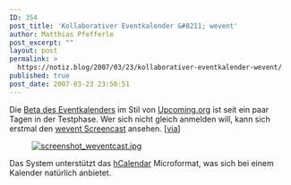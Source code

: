 ```yaml
---
ID: 354
post_title: 'Kollaborativer Eventkalender &#8211; wevent'
author: Matthias Pfefferle
post_excerpt: ""
layout: post
permalink: >
  https://notiz.blog/2007/03/23/kollaborativer-eventkalender-wevent/
published: true
post_date: 2007-03-23 23:56:51
---
```

<!-- wp:paragraph -->
<p>Die <a href="http://beta.wevent.org/">Beta des Eventkalenders</a> im Stil von <a href="http://upcoming.org/">Upcoming.org</a> ist seit ein paar Tagen in der Testphase. Wer sich nicht gleich anmelden will, kann sich erstmal den <a href="http://blog.wevent.org/2007/03/release-the-dogs/">wevent Screencast</a> ansehen. [<a href="http://pixelsebi.com/2007-03-22/wevent-goes-beta-mit-mikroformaten/">via</a>]</p>
<!-- /wp:paragraph -->

<!-- wp:image {"align":"center","linkDestination":"custom"} -->
<figure class="wp-block-image aligncenter"><a href="http://blog.wevent.org/2007/03/release-the-dogs/"><img src="https://notiz.blog/wp-content/uploads/2007/03/screenshot_weventcast.jpg" alt="screenshot_weventcast.jpg"/></a></figure>
<!-- /wp:image -->

<!-- wp:paragraph -->
<p>Das System unterstützt das <a href="http://microformats.org/wiki/hcal">hCalendar</a> Microformat, was sich bei einem Kalender natürlich anbietet.</p>
<!-- /wp:paragraph -->